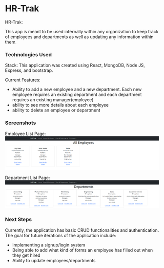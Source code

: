 # HR-Trak


HR-Trak:

This app is meant to be used internally within any organization to keep track of employees and departments as well as updating any information within them. 
### Technologies Used

Stack: This application was created using React, MongoDB, Node JS, Express, and bootstrap.

Current Features:
- Ability to add a new employee and a new department. Each new employee requires an existing department and each department requires an existing manager(employee)
- ability to see more details about each employee
- ability to delete an employee or department

### Screenshots

Employee List Page:
![]('/../screenshots/allEmployees.png)

Department List Page:
![]('./../screenshots/allDepartments.png)



### Next Steps

Currently, the application has basic CRUD functionalities and authentication. The goal for future iterations of the application include:

- Implementing a signup/login system
- Being able to add what kind of forms an employee has filled out when they get hired
- Ability to update employees/departments 
